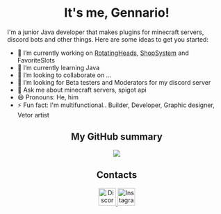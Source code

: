 <h1 align="center">It's me, <b>Gennario</b>!</h1>


I'm a junior Java developer that makes plugins for minecraft servers, discord bots and other things.
Here are some ideas to get you started:


- 🔭 I’m currently working on [RotatingHeads](https://editor.rotatingheads.eu/), [ShopSystem](https://editor.rotatingheads.eu/) and FavoriteSlots
- 🌱 I’m currently learning Java
- 👯 I’m looking to collaborate on ...
- 🤔 I’m looking for Beta testers and Moderators for my discord server
- 💬 Ask me about minecraft servers, spigot api
- 😄 Pronouns: He, him
- ⚡ Fun fact: I'm multifunctional.. Builder, Developer, Graphic designer, Vetor artist


<h2 align="center">My GitHub summary</h2>


<div align="center">
  <img src="https://github-readme-stats.vercel.app/api?username=gennario&show_icons=true&hide_border=false&count_private=true&theme=apprentice" />
</div>


<h2 align="center">Contacts</h2>


<p align="center">
  <a href="https://dsc.gg/Gennario/">
    <img alt="Discord" width="40px" src="https://cdn.iconfinder.com/stored_data/515552/128/png?token=1658852373-lg%2Byrl5wnd8q%2Bc4OI2j276c7WPCsq5DE3C5MhKpHHhI%3D" />
  </a>
  <a href="https://www.instagram.com/gennariogfx/">
    <img alt="Instagram" width="40px" src="https://cdn2.iconfinder.com/data/icons/social-icons-33/128/Instagram-512.png" />
  </a>
</p>
